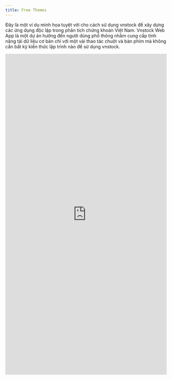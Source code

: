 ```yaml
---
title: Free Themes
---
```


Đây là một ví dụ minh họa tuyệt vời cho cách sử dụng vnstock để xây dựng các ứng dụng độc lập trong phân tích chứng khoán Việt Nam.
Vnstock Web App là một dự án hướng đến người dùng phổ thông nhằm cung cấp tính năng tải dữ liệu cơ bản chỉ với một vài thao tác chuột và bàn phím mà không cần bất kỳ kiến thức lập trình nào để sử dụng vnstock.

<iframe
  src="https://vnstock.streamlit.app/?embed=true"
  height="1000"
  style="width:100%;border:none;"
></iframe>
